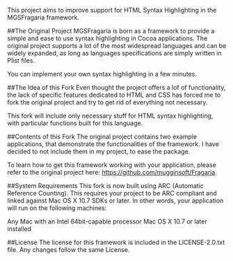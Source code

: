 This project aims to improve support for HTML Syntax Highlighting in the MGSFragaria
framework.

##The Original Project
MGSFragaria is born as a framework to provide a simple and ease to use syntax highlighting
in Cocoa applications. The original project supports a lot of the most widespread
languages and can be widely expanded, as long as languages specifications are simply
written in Plist files.

You can implement your own syntax highlighting in a few minutes.

##The Idea of this Fork
Even thought the project offers a lof of functionality, the lack of specific features
dedicated to HTML and CSS has forced me to fork the original project and try to get rid
of everything not necessary.

This fork will include only necessary stuff for HTML syntax highlighting, with particular
functions built for this language.

##Contents of this Fork
The original project contains two example applications, that demonstrate the functionalities
of the framework. I have decided to not include them in my project, to ease the package.

To learn how to get this framework working with your application, please refer to the 
original project here: <https://github.com/mugginsoft/Fragaria>.

##System Requirements
This fork is now built using ARC (Automatic Reference Counting). This requires your project to
be ARC compliant and linked against Mac OS X 10.7 SDKs or later. In other words, your
application will run on the following machines:

Any Mac with an Intel 64bit-capable processor
Mac OS X 10.7 or later installed

##License
The license for this framework is included in the LICENSE-2.0.txt file. Any changes
follow the same License.

 
